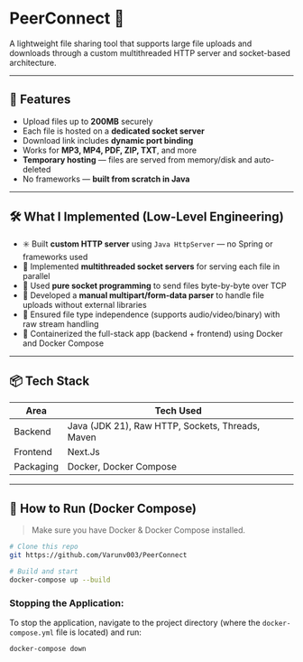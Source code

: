 # PeerConnect 🚀  
A lightweight file sharing tool that supports large file uploads and downloads through a custom multithreaded HTTP server and socket-based architecture.

---

## 🔧 Features

- Upload files up to **200MB** securely
- Each file is hosted on a **dedicated socket server**
- Download link includes **dynamic port binding**
- Works for **MP3, MP4, PDF, ZIP, TXT**, and more
- **Temporary hosting** — files are served from memory/disk and auto-deleted
- No frameworks — **built from scratch in Java**

---

## 🛠️ What I Implemented (Low-Level Engineering)

- ✳️ Built **custom HTTP server** using `Java HttpServer` — no Spring or frameworks used
- 🧵 Implemented **multithreaded socket servers** for serving each file in parallel
- 🔌 Used **pure socket programming** to send files byte-by-byte over TCP
- 📑 Developed a **manual multipart/form-data parser** to handle file uploads without external libraries
- 📂 Ensured file type independence (supports audio/video/binary) with raw stream handling
- 🐳 Containerized the full-stack app (backend + frontend) using Docker and Docker Compose

---

## 📦 Tech Stack

| Area         | Tech Used                                        |
|--------------|--------------------------------------------------|
| Backend      | Java (JDK 21), Raw HTTP, Sockets, Threads, Maven |
| Frontend     | Next.Js                                          |
| Packaging    | Docker, Docker Compose                           |


---

## 🚀 How to Run (Docker Compose)

> Make sure you have Docker & Docker Compose installed.

```bash
# Clone this repo
git https://github.com/Varunv003/PeerConnect

# Build and start
docker-compose up --build
```

### Stopping the Application:

To stop the application, navigate to the project directory (where the `docker-compose.yml` file is located) and run:

```bash
docker-compose down
```
